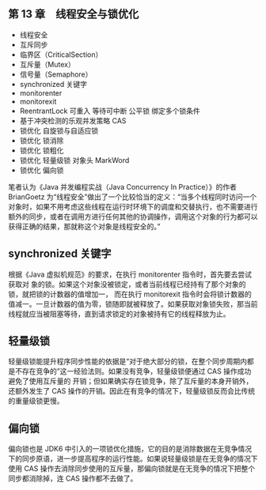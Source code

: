 ## 第 13 章　线程安全与锁优化

- 线程安全
- 互斥同步
- 临界区（CriticalSection）
- 互斥量（Mutex）
- 信号量（Semaphore）
- synchronized 关键字
- monitorenter
- monitorexit
- ReentrantLock 可重入 等待可中断 公平锁 绑定多个锁条件
- 基于冲突检测的乐观并发策略 CAS
- 锁优化 自旋锁与自适应锁
- 锁优化 锁消除
- 锁优化 锁粗化
- 锁优化 轻量级锁 对象头 MarkWord
- 锁优化 偏向锁

笔者认为《Java 并发编程实战（Java Concurrency In Practice）》的作者 BrianGoetz 为“线程安全”做出了一个比较恰当的定义：“当多个线程同时访问一个对象时，如果不用考虑这些线程在运行时环境下的调度和交替执行，也不需要进行额外的同步，或者在调用方进行任何其他的协调操作，调用这个对象的行为都可以获得正确的结果，那就称这个对象是线程安全的。”

## synchronized 关键字

根据《Java 虚拟机规范》的要求，在执行 monitorenter 指令时，首先要去尝试获取对
象的锁。如果这个对象没被锁定，或者当前线程已经持有了那个对象的锁，就把锁的计数器的值增加一，
而在执行 monitorexit 指令时会将锁计数器的值减一。一旦计数器的值为零，锁随即就被释放了。如果获取对象锁失败，那当前线程就应当被阻塞等待，直到请求锁定的对象被持有它的线程释放为止。

## 轻量级锁

轻量级锁能提升程序同步性能的依据是“对于绝大部分的锁，在整个同步周期内都是不存在竞争的”这一经验法则。如果没有竞争，轻量级锁便通过 CAS 操作成功避免了使用互斥量的
开销；但如果确实存在锁竞争，除了互斥量的本身开销外，还额外发生了 CAS 操作的开销。因此在有竞争的情况下，轻量级锁反而会比传统的重量级锁更慢。

## 偏向锁

偏向锁也是 JDK6 中引入的一项锁优化措施，它的目的是消除数据在无竞争情况下的同步原语，进一步提高程序的运行性能。如果说轻量级锁是在无竞争的情况下使用 CAS 操作去消除同步使用的互斥量，那偏向锁就是在无竞争的情况下把整个同步都消除掉，连 CAS 操作都不去做了。
